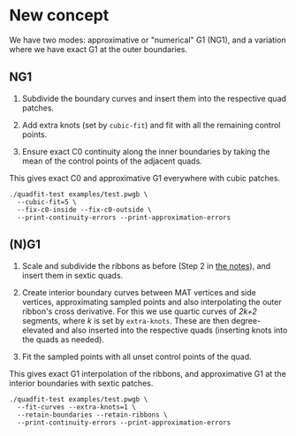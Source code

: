 # New concept

We have two modes: approximative or "numerical" G1 (NG1),
and a variation where we have exact G1 at the outer boundaries.

## NG1

1. Subdivide the boundary curves and insert them into the respective quad patches.

1. Add extra knots (set by `cubic-fit`) and fit with all the remaining control points.

1. Ensure exact C0 continuity along the inner boundaries by taking the mean 
   of the control points of the adjacent quads.

This gives exact C0 and approximative G1 everywhere with cubic patches.

```
./quadfit-test examples/test.pwgb \
  --cubic-fit=5 \
  --fix-c0-inside --fix-c0-outside \
  --print-continuity-errors --print-approximation-errors
```

## (N)G1

1. Scale and subdivide the ribbons as before (Step 2 in [the notes](notes.md)),
   and insert them in sextic quads.

1. Create interior boundary curves between MAT vertices and side vertices,
   approximating sampled points and also interpolating the outer ribbon's
   cross derivative. For this we use quartic curves of *2k+2* segments,
   where *k* is set by `extra-knots`. These are then degree-elevated and
   also inserted into the respective quads (inserting knots into the quads
   as needed).

1. Fit the sampled points with all unset control points of the quad.

This gives exact G1 interpolation of the ribbons, and approximative G1
at the interior boundaries with sextic patches.

```
./quadfit-test examples/test.pwgb \
  --fit-curves --extra-knots=1 \
  --retain-boundaries --retain-ribbons \
  --print-continuity-errors --print-approximation-errors
```
